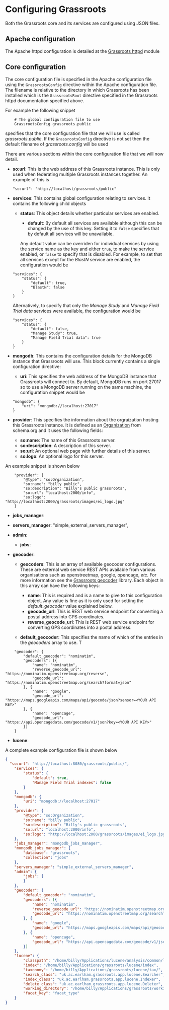 # Configuring Grassroots 

Both the Grassroots core and its services are configured using JSON files. 


## Apache configuration

The Apache httpd configuration is detailed at the
 [Grassroots httpd](https://github.com/TGAC/grassroots-server-apache-httpd) 
module


## Core configuration

The core configuration file is specified in the Apache configuration file using the 
`GrassrootsConfig` directive within the Apache configuration file. The filename is relative to
the directory in which Grassroots has been installed which is the `GrassrootsRoot` directive 
specified in the Grassroots httpd documentation specified above. 

For example the following snippet

```
	# The global configuration file to use
	GrassrootsConfig grassroots.public
```

specifies that the core configuration file that we will use is called *grassroots.public*.
If the `GrassrootsConfig` directive is not set then the default filename of *grassroots.config*
will be used


There are various sections within the core configuration file that we will now detail.

* **so:url**: This is the web address of this Grassroots instance. This is only used when 
federating multiple Grassroots instances together. An example of this is 

   ```
  "so:url": "http://localhost/grassroots/public"
   ```

* **services**: This contains global configuration relating to services.
It contains the following child objects
	* **status**: This object details whether particular services are enabled. 

		* **default**: By default all services are available although this can be changed by the use of this key. Setting it to `false` specifies that by default all services will be unavailable.

		Any default value can be overriden for individual services by using the service name as the key and either `true`, to make the service enabled, or `false` to specify that is disabled. For example, to set that all services except for the *BlastN* service are enabled, the 
configuration would be

     
	```
	"services": {
		"status": {
			"default": true,
			"BlastN": false
		}
	}
	```

	Alternatively, to specify that only the *Manage Study* and *Manage Field Trial data* services were available, the configuration would be 

	```
	"services": {
		"status": {
			"default": false,
			"Manage Study": true,
			"Manage Field Trial data": true
		}
	}
	```


* **mongodb**: This contains the configuration details for the MongoDB instance that Grassroots
will use. This block currently contains a single configuration directive:
 
     * **uri**: This specifies the web address of the MongoDB instance that Grassroots will 
connect to. By default, MongoDB runs on port 27017 so to use a MongoDB server running on the
same machine, the configuration snippet would be

    ```
	"mongodb": {
		"uri": "mongodb://localhost:27017"
	}

    ```

* **provider**: This specifies the information about the orgraization hosting this Grassroots 
instance. It is defined as an [Organization](https://schema.org/Organization) from schema.org 
and it uses the following fields:

    * **so:name**: The name of this Grassroots server.
    * **so:description**: A description of this server.
    * **so:url**: An optional web page with further details of this server.
    * **so:logo**: An optional logo for this server.

 An example snippet is shown below

```
	"provider": {
		"@type": "so:Organization",
		"so:name": "billy public",
		"so:description": "Billy's public grassroots",
		"so:url": "localhost:2000/info",
		"so:logo": "http://localhost:2000/grassroots/images/ei_logo.jpg"
	}
```


* **jobs_manager**:


* **servers_manager**: "simple_external_servers_manager",


* **admin**:
	* **jobs**: 


* **geocoder**: 
	* **geocoders**: This is an array of available geocoder configurations. These are external web service REST APIs available
from various organisations such as openstreetmap, google, opencage, *etc.* For more information see the [Grassroots geocoder]() library. 
Each object in this array can have the following keys:
		* **name**: This is required and is a name to give to this configuration object. 
Any value is fine as it is only used for setting the *default_geocoder* 
value explained below.
		* **geocode_url**: This is REST web service endpoint for converting a postal address into GPS coordinates.
		* **reverse_geocode_url**: This is REST web service endpoint for converting GPS coordinates into a postal address.

	* **default_geocoder**: This specifies the name of which of the entries in the *geocoders* array to use. T

```
	"geocoder": {
		"default_geocoder": "nominatim",
		"geocoders": [{
			"name": "nominatim",
			"reverse_geocode_url": "https://nominatim.openstreetmap.org/reverse",
			"geocode_url": "https://nominatim.openstreetmap.org/search?format=json"
		}, {
			"name": "google",
			"geocode_url": "https://maps.googleapis.com/maps/api/geocode/json?sensor=<YOUR API KEY>"
		}, {
			"name": "opencage",
			"geocode_url": "https://api.opencagedata.com/geocode/v1/json?key=<YOUR API KEY>"
		}]
	}
```

* **lucene**: 



A complete example configuration file is shown below

```.json
{
  "so:url": "http://localhost:8080/grassroots/public/",
	"services": {
		"status": {
			"default": true,
			"Manage Field Trial indexes": false
		}
	},
	"mongodb": {
		"uri": "mongodb://localhost:27017"
	},
	"provider": {
		"@type": "so:Organization",
		"so:name": "billy public",
		"so:description": "Billy's public grassroots",
		"so:url": "localhost:2000/info",
		"so:logo": "http://localhost:2000/grassroots/images/ei_logo.jpg"
	},
	"jobs_manager": "mongodb_jobs_manager",
	"mongodb_jobs_manager": {
		"database": "grassroots",
		"collection": "jobs"
	},
	"servers_manager": "simple_external_servers_manager",
	"admin": {
		"jobs": {
		}
	},
	"geocoder": {
		"default_geocoder": "nominatim",
		"geocoders": [{
			"name": "nominatim",
			"reverse_geocode_url": "https://nominatim.openstreetmap.org/reverse",
			"geocode_url": "https://nominatim.openstreetmap.org/search?format=json"
		}, {
			"name": "google",
			"geocode_url": "https://maps.googleapis.com/maps/api/geocode/json?sensor=<YOUR API KEY>"
		}, {
			"name": "opencage",
			"geocode_url": "https://api.opencagedata.com/geocode/v1/json?key=<YOUR API KEY>"
		}]
	},
	"lucene": {
		"classpath": "/home/billy/Applications/lucene/analysis/common/lucene-analyzers-common-8.11.1.jar:/home/billy/Applications/lucene/core/lucene-core-8.11.1.jar:/home/billy/Applications/lucene/facet/lucene-facet-8.11.1.jar:/home/billy/Applications/lucene/queryparser/lucene-queryparser-8.11.1.jar:/home/billy/Applications/lucene/backward-codecs/lucene-backward-codecs-8.11.1.jar:/home/billy/Applications/lucene/highlighter/lucene-highlighter-8.11.1.jar:/home/billy/Applications/lucene/queries/lucene-queries-8.11.1.jar:/home/billy/Applications/lucene/memory/lucene-memory-8.11.1.jar:/home/billy/Applications/grassroots/lucene/lib/grassroots-search-core-0.1.jar:/home/billy/Applications/grassroots/lucene/lib/grassroots-search-lucene-app-0.1.jar:/home/billy/Applications/grassroots/lucene/lib/json-simple-1.1.1.jar",
		"index": "/home/billy/Applications/grassroots/lucene/index",
		"taxonomy": "/home/billy/Applications/grassroots/lucene/tax/",
		"search_class": "uk.ac.earlham.grassroots.app.lucene.Searcher",
		"index_class": "uk.ac.earlham.grassroots.app.lucene.Indexer",
		"delete_class": "uk.ac.earlham.grassroots.app.lucene.Deleter",
		"working_directory": "/home/billy/Applications/grassroots/working_directory/lucene",
		"facet_key": "facet_type"
	}
}
```
